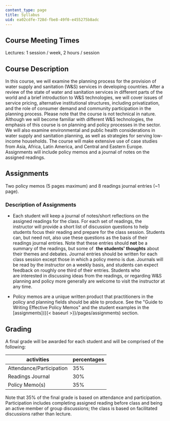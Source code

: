 ```yaml
---
content_type: page
title: Syllabus
uid: ea02cdfe-728d-fbe8-49f0-e455275b8adc
---
```


Course Meeting Times
--------------------

Lectures: 1 session / week, 2 hours / session

Course Description
------------------

In this course, we will examine the planning process for the provision of water supply and sanitation (W&S) services in developing countries. After a review of the state of water and sanitation services in different parts of the world and a brief introduction to W&S technologies, we will cover issues of service pricing, alternative institutional structures, including privatization, and the role of consumer demand and community participation in the planning process. Please note that the course is not technical in nature. Although we will become familiar with different W&S technologies, the emphasis of this course is on planning and policy processes in the sector. We will also examine environmental and public health considerations in water supply and sanitation planning, as well as strategies for serving low-income households. The course will make extensive use of case studies from Asia, Africa, Latin America, and Central and Eastern Europe. Assignments will include policy memos and a journal of notes on the assigned readings.

Assignments
-----------

Two policy memos (5 pages maximum) and 8 readings journal entries (~1 page).

### Description of Assignments

*   Each student will keep a journal of notes/short reflections on the assigned readings for the class. For each set of readings, the instructor will provide a short list of discussion questions to help students focus their reading and prepare for the class session. Students can, but need not, also use these questions as the basis of their readings journal entries. Note that these entries should **not** be a summary of the readings, but some of  **the students' thoughts** about their themes and debates. Journal entries should be written for each class session except those in which a policy memo is due. Journals will be read by the instructor on a weekly basis, and students can expect feedback on roughly one third of their entries. Students who are interested in discussing ideas from the readings, or regarding W&S planning and policy more generally are welcome to visit the instructor at any time.  
      
    
*   Policy memos are a unique written product that practitioners in the policy and planning fields should be able to produce. See the "Guide to Writing Effective Policy Memos" and the student examples in the [assignments]({{< baseurl >}}/pages/assignments) section.

Grading
-------

A final grade will be awarded for each student and will be comprised of the following:

| activities | percentages |
| --- | --- |
| Attendance/Participation | 35% |
| Readings Journal | 30% |
| Policy Memo(s) | 35% 

  

Note that 35% of the final grade is based on attendance and participation. Participation includes completing assigned reading before class and being an active member of group discussions; the class is based on facilitated discussions rather than lecture.